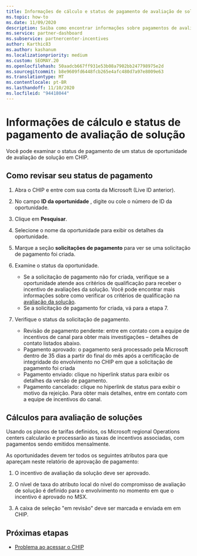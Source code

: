 ```yaml
---
title: Informações de cálculo e status de pagamento de avaliação de solução
ms.topic: how-to
ms.date: 11/09/2020
description: Saiba como encontrar informações sobre pagamentos de avaliação de solução.
ms.service: partner-dashboard
ms.subservice: partnercenter-incentives
author: Karthic83
ms.author: kashanum
ms.localizationpriority: medium
ms.custom: SEOMAY.20
ms.openlocfilehash: 50aadcb667ff931e53b08a7902bb247798975e2d
ms.sourcegitcommit: b8e9609fd6448fcb265e4afc480d7a97e8009e63
ms.translationtype: MT
ms.contentlocale: pt-BR
ms.lasthandoff: 11/10/2020
ms.locfileid: "94418044"
---
```

# <a name="solution-assessment-payment-status-and-calculation-info"></a>Informações de cálculo e status de pagamento de avaliação de solução

Você pode examinar o status de pagamento de um status de oportunidade de avaliação de solução em CHIP. 

## <a name="how-to-review-your-payment-status"></a>Como revisar seu status de pagamento

1. Abra o CHIP e entre com sua conta da Microsoft (Live ID anterior).
2. No campo **ID da oportunidade** , digite ou cole o número de ID da oportunidade.
3. Clique em **Pesquisar**.
4. Selecione o nome da oportunidade para exibir os detalhes da oportunidade.
5. Marque a seção **solicitações de pagamento** para ver se uma solicitação de pagamento foi criada.
6. Examine o status da oportunidade.

    - Se a solicitação de pagamento não for criada, verifique se a oportunidade atende aos critérios de qualificação para receber o incentivo de avaliações da solução. Você pode encontrar mais informações sobre como verificar os critérios de qualificação na [avaliação da solução](chip-solution-assessment.md).
    - Se a solicitação de pagamento for criada, vá para a etapa 7.
7. Verifique o status da solicitação de pagamento.

    - Revisão de pagamento pendente: entre em contato com a equipe de incentivos de canal para obter mais investigações – detalhes de contato listados abaixo.
    - Pagamento aprovado: o pagamento será processado pela Microsoft dentro de 35 dias a partir do final do mês após a certificação de integridade do envolvimento no CHIP em que a solicitação de pagamento foi criada
    -  Pagamento enviado: clique no hiperlink status para exibir os detalhes da versão de pagamento.
    - Pagamento cancelado: clique no hiperlink de status para exibir o motivo da rejeição. Para obter mais detalhes, entre em contato com a equipe de incentivos do canal.

## <a name="calculations-for-solutions-assessment"></a>Cálculos para avaliação de soluções

Usando os planos de tarifas definidos, os Microsoft regional Operations centers calcularão e processarão as taxas de incentivos associadas, com pagamentos sendo emitidos mensalmente.

As oportunidades devem ter todos os seguintes atributos para que apareçam neste relatório de aprovação de pagamento:

1. O incentivo de avaliação da solução deve ser aprovado.

1. O nível de taxa do atributo local do nível do compromisso de avaliação de solução é definido para o envolvimento no momento em que o incentivo é aprovado no MSX.
 
1. A caixa de seleção "em revisão" deve ser marcada e enviada em em CHIP.

## <a name="next-steps"></a>Próximas etapas

- [Problema ao acessar o CHIP](chip-access-trouble.md) 
